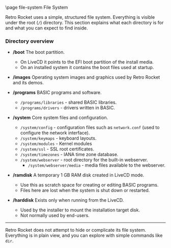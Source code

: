 \page file-system File System

Retro Rocket uses a simple, structured file system.
Everything is visible under the root (`/`) directory.
This section explains what each directory is for and what you can expect to find inside.

### Directory overview

- **/boot**
  The boot partition.
  - On LiveCD it points to the EFI boot partition of the install media.
  - On an installed system it contains the boot files used at startup.

- **/images**
  Operating system images and graphics used by Retro Rocket and its demos.

- **/programs**
  BASIC programs and software.
  - `/programs/libraries` - shared BASIC libraries.
  - `/programs/drivers` - drivers written in BASIC.

- **/system**
  Core system files and configuration.
  - `/system/config` - configuration files such as `network.conf` (used to configure the network interface).
  - `/system/keymaps` - keyboard layouts.
  - `/system/modules` - Kernel modules
  - `/system/ssl` - SSL root certificates.
  - `/system/timezones` - IANA time zone database.
  - `/system/webserver` - root directory for the built-in webserver.
    - `/system/webserver/media` - media files available to the webserver.

- **/ramdisk**
  A temporary 1 GB RAM disk created in LiveCD mode.
  - Use this as scratch space for creating or editing BASIC programs.
  - Files here are lost when the system is shut down or restarted.

- **/harddisk**
  Exists only when running from the LiveCD.
  - Used by the installer to mount the installation target disk.
  - Not normally used by end-users.

---

Retro Rocket does not attempt to hide or complicate its file system. Everything is in plain view, and you can explore with simple commands like `dir`.

